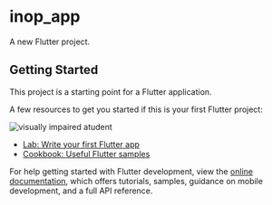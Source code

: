 # inop_app

A new Flutter project.

## Getting Started

This project is a starting point for a Flutter application.

A few resources to get you started if this is your first Flutter project:

![visually impaired atudent](https://www.google.com/url?sa=i&url=https%3A%2F%2Fwww.canstockphoto.com%2Fkid-blind-boy-student-38519742.html&psig=AOvVaw1IW4MaywvG5apVgOTSxHTV&ust=1679433698570000&source=images&cd=vfe&ved=0CBAQjRxqFwoTCOi1h9b16_0CFQAAAAAdAAAAABAE)

- [Lab: Write your first Flutter app](https://docs.flutter.dev/get-started/codelab)
- [Cookbook: Useful Flutter samples](https://docs.flutter.dev/cookbook)

For help getting started with Flutter development, view the
[online documentation](https://docs.flutter.dev/), which offers tutorials,
samples, guidance on mobile development, and a full API reference.
